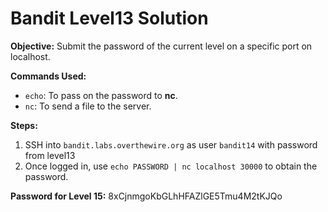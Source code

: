 # Bandit Level13 Solution

**Objective:** Submit the password of the current level on a specific port on localhost.

**Commands Used:**
* `echo`: To pass on the password to **nc**.
* `nc`: To send a file to the server.

**Steps:**
1.  SSH into `bandit.labs.overthewire.org` as user `bandit14` with password from level13
2.  Once logged in, use `echo PASSWORD | nc localhost 30000` to obtain the password.

**Password for Level 15:** 8xCjnmgoKbGLhHFAZlGE5Tmu4M2tKJQo


